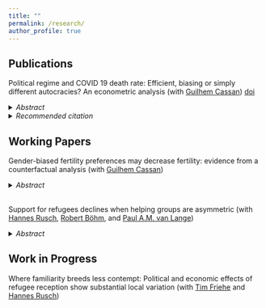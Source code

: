 ```yaml
---
title: ""
permalink: /research/
author_profile: true
---
```


## Publications

Political regime and COVID 19 death rate: Efficient, biasing or simply different autocracies? An econometric analysis (with [Guilhem Cassan](https://perso.unamur.be/~gcassan/)) [doi](https://doi.org/10.1016/j.ssmph.2021.100912) 

<details>
<summary><em>Abstract</em></summary> 
'The difference in COVID 19 death rates across political regimes has caught a lot of attention. The “efficient autocracy” view suggests that autocracies may be more efficient at putting in place policies that contain COVID 19 spread. On the other hand, the “biasing autocracy” view underlines that autocracies may be under reporting their COVID 19 data. We use fixed effect panel regression methods to discriminate between the two sides of the debate. Our results present a more nuanced picture: once pre-determined characteristics of countries are accounted for, COVID 19 death rates equalize across political regimes during the first months of the pandemic, but remain largely different a year into the pandemic. This emphasizes that early differences across political regimes were mainly due to omitted variable bias, whereas later differences are likely due to data manipulation by autocracies. A year into the pandemic, we estimate that this data manipulation may have hidden approximately 400,000 deaths worldwide.' 
</details>

<details>
<summary><em>Recommended citation</em></summary>
Cassan, G., & Van Steenvoort, M. (2021). Political regime and COVID 19 death rate: Efficient, biasing or simply different autocracies? An econometric analysis. SSM-Population Health, 16, 100912.
</details>

## Working Papers

Gender-biased fertility preferences may decrease fertility: evidence from a counterfactual analysis (with [Guilhem Cassan](https://perso.unamur.be/~gcassan/))

<details>
<summary><em>Abstract</em></summary> 
'Gender-biased fertility preferences are prevalent in many societies. They are commonly thought to be a driver of excess fertility. We show here that this is not necessarily true: switching from gender-biased to gender-neutral fertility preferences can increase excess fertility.  The magnitude and the sign of the variation in excess fertility depends on the choice of gender-neutral fertility counterfactual. We illustrate our findings using data from the Indian Demographic and Health Surveys and show that gender-biased fertility preferences can lead to a change in excess fertility ranging from -15% to 23% of the total excess fertility or -4% to 6% of total fertility.' 
</details>
<br>

Support for refugees declines when helping groups are asymmetric (with [Hannes Rusch](https://hrusch.de/), [Robert Böhm](https://robertboehm.info/), and [Paul A.M. van Lange](https://www.paulvanlange.com/))

<details>
<summary><em>Abstract</em></summary> 
'Supporting refugees along their migration journeys involves multiple groups of citizens, which often differ in their ability to provide help. To study how such heterogeneity causally affects citizens’ willingness to help refugees, we utilize a framed economic game in which two groups of four citizen players (n = 910) decide about helping a passive refugee player (n = 114). One group of citizens (early-positioned) makes their decisions before the other group of citizens (late-positioned). We implement unequal abilities to help by systematically varying the endowment of the two groups (low vs. high).
Our results suggest that unequal endowments between groups lead early-positioned groups to help less, irrespective of those groups’ own endowments. Similarly, late-positioned groups with low endowment help less. Our study contributes to the literature on the determinants of collective support for refugees and provides new insights on altruistic behavior in asymmetrical groups.' 
</details>

## Work in Progress

Where familiarity breeds less contempt: Political and economic effects of refugee reception show substantial local variation (with [Tim Friehe](https://www.uni-marburg.de/en/fb02/research-groups/economics/fiwi/team/prof-dr-tim-friehe) and [Hannes Rusch](https://hrusch.de/))
